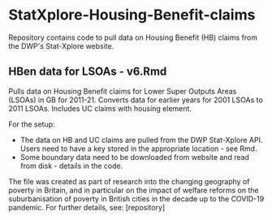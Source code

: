 # StatXplore-Housing-Benefit-claims
Repository contains code to pull data on Housing Benefit (HB) claims from the DWP's Stat-Xplore website. 

## HBen data for LSOAs - v6.Rmd
Pulls data on Housing Benefit claims for Lower Super Outputs Areas (LSOAs) in GB for 2011-21. Converts data for earlier years for 2001 LSOAs to 2011 LSOAs. Includes UC claims with housing element. 

For the setup: 
* The data on HB and UC claims are pulled from the DWP Stat-Xplore API. Users need to have a key stored in the appropriate location - see Rmd.
* Some boundary data need to be downloaded from website and read from disk - details in the code.  

The file was created as part of research into the changing geography of poverty in Britain, and in particular on the impact of welfare reforms on the suburbanisation of poverty in British cities in the decade up to the COVID-19 pandemic. For further details, see: [repository]


